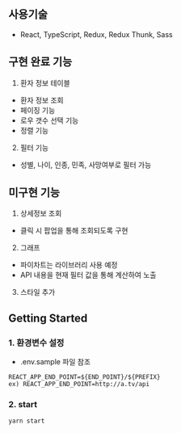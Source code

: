 ## 사용기술

- React, TypeScript, Redux, Redux Thunk, Sass

## 구현 완료 기능

1. 환자 정보 테이블

- 환자 정보 조회
- 페이징 기능
- 로우 갯수 선택 기능
- 정렬 기능

2. 필터 기능

- 성별, 나이, 인종, 민족, 사망여부로 필터 가능

## 미구현 기능

1. 상세정보 조회

- 클릭 시 팝업을 통해 조회되도록 구현

2. 그래프

- 파이차트는 라이브러리 사용 예정
- API 내용을 현재 필터 값을 통해 계산하여 노출

3. 스타일 추가

## Getting Started

### 1. 환경변수 설정

- .env.sample 파일 참조

```
REACT_APP_END_POINT=${END_POINT}/${PREFIX}
ex) REACT_APP_END_POINT=http://a.tv/api
```

### 2. start

```
yarn start
```
